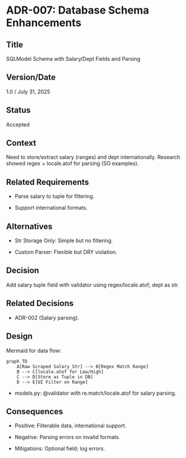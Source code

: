 # ADR-007: Database Schema Enhancements

## Title

SQLModel Schema with Salary/Dept Fields and Parsing

## Version/Date

1.0 / July 31, 2025

## Status

Accepted

## Context

Need to store/extract salary (ranges) and dept internationally. Research showed regex + locale.atof for parsing (SO examples).

## Related Requirements

- Parse salary to tuple for filtering.

- Support international formats.

## Alternatives

- Str Storage Only: Simple but no filtering.

- Custom Parser: Flexible but DRY violation.

## Decision

Add salary tuple field with validator using regex/locale.atof; dept as str.

## Related Decisions

- ADR-002 (Salary parsing).

## Design

Mermaid for data flow:

```mermaid
graph TD
    A[Raw Scraped Salary Str] --> B[Regex Match Range]
    B --> C[locale.atof for Low/High]
    C --> D[Store as Tuple in DB]
    D --> E[UI Filter on Range]
```

- models.py: @validator with re.match/locale.atof for salary parsing.

## Consequences

- Positive: Filterable data, international support.

- Negative: Parsing errors on invalid formats.

- Mitigations: Optional field; log errors.
